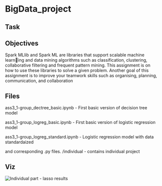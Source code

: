 # BigData_project
## Task
## Objectives 

Spark MLlib and Spark ML are libraries that support scalable machine learning and data mining algorithms such as classification, clustering, collaborative
filtering and frequent pattern mining. This assignment is on how to use these
libraries to solve a given problem.
Another goal of this assignment is to improve your teamwork skills such as
organising, planning, communication, and collaboration

## Files

ass3_1-group_dectree_basic.ipynb - First basic version of decision tree model

ass3_1-group_logreg_basic.ipynb - First basic version of logistic regression model

ass3_1-group_logreg_standard.ipynb - Logistic regression model with data standardaized

and corresponding .py files.
/individual - contains individual project

## Viz

![Individual part - lasso results]([https://github.com/KoroteevaS/BigData_project/individual/images/lasso.png](https://github.com/KoroteevaS/BigData_project/tree/main/individual/images)https://github.com/KoroteevaS/BigData_project/tree/main/individual/images)


